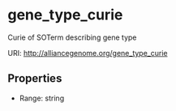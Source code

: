 # gene_type_curie

Curie of SOTerm describing gene type

URI: http://alliancegenome.org/gene_type_curie



<!-- no inheritance hierarchy -->


## Properties

 * Range: string


